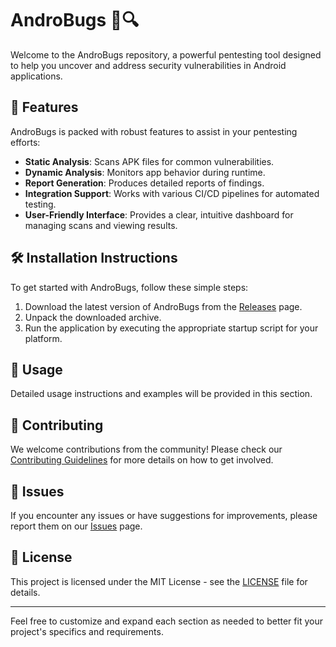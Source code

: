 # AndroBugs 🐛🔍
Welcome to the AndroBugs repository, a powerful pentesting tool designed to help you uncover and address security vulnerabilities in Android applications.

## 🚀 Features
AndroBugs is packed with robust features to assist in your pentesting efforts:
- **Static Analysis**: Scans APK files for common vulnerabilities.
- **Dynamic Analysis**: Monitors app behavior during runtime.
- **Report Generation**: Produces detailed reports of findings.
- **Integration Support**: Works with various CI/CD pipelines for automated testing.
- **User-Friendly Interface**: Provides a clear, intuitive dashboard for managing scans and viewing results.

## 🛠️ Installation Instructions
To get started with AndroBugs, follow these simple steps:
1. Download the latest version of AndroBugs from the [Releases](../../releases) page.
2. Unpack the downloaded archive.
3. Run the application by executing the appropriate startup script for your platform.

## 📝 Usage
Detailed usage instructions and examples will be provided in this section.

## 🤝 Contributing
We welcome contributions from the community! Please check our [Contributing Guidelines](../../CONTRIBUTING.md) for more details on how to get involved.

## 🐞 Issues
If you encounter any issues or have suggestions for improvements, please report them on our [Issues](../../issues) page.

## 📜 License
This project is licensed under the MIT License - see the [LICENSE](../../LICENSE) file for details.

---

Feel free to customize and expand each section as needed to better fit your project's specifics and requirements.
